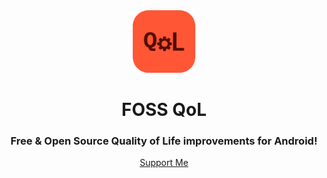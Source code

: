 <div align="center"><img style="align:center;" src="./app/src/rsz_logo.png" alt="Logo" width="100" /></div>
<h1 align="center">FOSS QoL</h1>
<h3 align="center">Free & Open Source Quality of Life improvements for Android!</h3>
<p align="center">
<a href="https://www.buymeacoffee.com/lukassobotik">Support Me</a>
</p>

